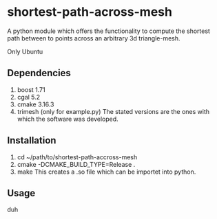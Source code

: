 # shortest-path-across-mesh
A python module which offers the functionality to compute the shortest path between to points across an arbitrary 3d triangle-mesh.

Only Ubuntu
## Dependencies

1. boost 1.71
2. cgal 5.2
3. cmake 3.16.3
4. trimesh (only for example.py)
The stated versions are the ones with which the software was developed. 

## Installation

1. cd ~/path/to/shortest-path-accross-mesh
2. cmake -DCMAKE_BUILD_TYPE=Release .
3. make
This creates a .so file which can be importet into python.

## Usage
duh
